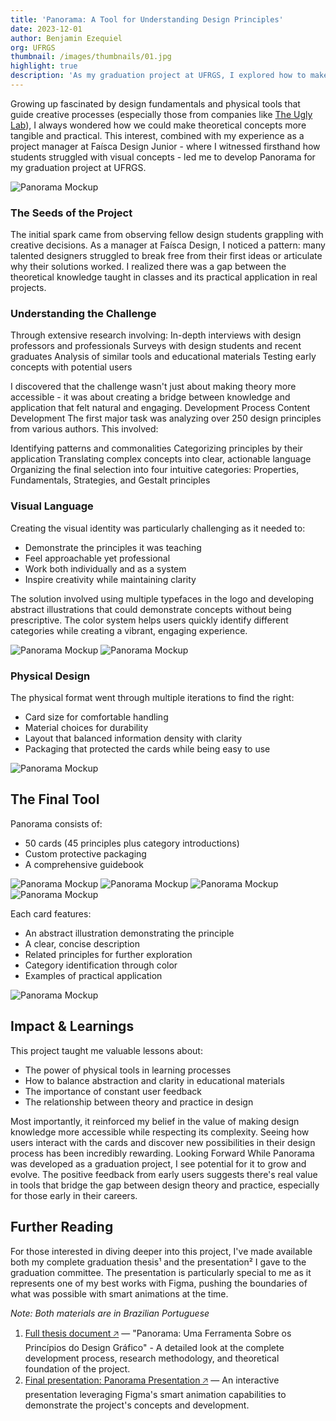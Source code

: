 ```yaml
---
title: 'Panorama: A Tool for Understanding Design Principles'
date: 2023-12-01
author: Benjamin Ezequiel
org: UFRGS
thumbnail: /images/thumbnails/01.jpg
highlight: true
description: 'As my graduation project at UFRGS, I explored how to make design principles more accessible and practical for designers early in their careers. The challenge was clear: transform complex theoretical concepts into an intuitive tool that could help inform design decisions.'
---
```


Growing up fascinated by design fundamentals and physical tools that guide creative processes (especially those from companies like [The Ugly Lab](https://theuglylab.com.br/)), I always wondered how we could make theoretical concepts more tangible and practical. This interest, combined with my experience as a project manager at Faísca Design Junior - where I witnessed firsthand how students struggled with visual concepts - led me to develop Panorama for my graduation project at UFRGS.

![Panorama Mockup](/images/01-panorama/02.jpg)

### The Seeds of the Project

The initial spark came from observing fellow design students grappling with creative decisions. As a manager at Faísca Design, I noticed a pattern: many talented designers struggled to break free from their first ideas or articulate why their solutions worked. I realized there was a gap between the theoretical knowledge taught in classes and its practical application in real projects.

### Understanding the Challenge

Through extensive research involving:
In-depth interviews with design professors and professionals
Surveys with design students and recent graduates
Analysis of similar tools and educational materials
Testing early concepts with potential users

I discovered that the challenge wasn't just about making theory more accessible - it was about creating a bridge between knowledge and application that felt natural and engaging.
Development Process
Content Development
The first major task was analyzing over 250 design principles from various authors. This involved:

Identifying patterns and commonalities
Categorizing principles by their application
Translating complex concepts into clear, actionable language
Organizing the final selection into four intuitive categories: Properties, Fundamentals, Strategies, and Gestalt principles

### Visual Language

Creating the visual identity was particularly challenging as it needed to:

- Demonstrate the principles it was teaching
- Feel approachable yet professional
- Work both individually and as a system
- Inspire creativity while maintaining clarity

The solution involved using multiple typefaces in the logo and developing abstract illustrations that could demonstrate concepts without being prescriptive. The color system helps users quickly identify different categories while creating a vibrant, engaging experience.

![Panorama Mockup](/images/01-panorama/03.jpg)
![Panorama Mockup](/images/01-panorama/04.jpg)

### Physical Design

The physical format went through multiple iterations to find the right:

- Card size for comfortable handling
- Material choices for durability
- Layout that balanced information density with clarity
- Packaging that protected the cards while being easy to use

![Panorama Mockup](/images/01-panorama/05.jpg)

## The Final Tool

Panorama consists of:

- 50 cards (45 principles plus category introductions)
- Custom protective packaging
- A comprehensive guidebook

![Panorama Mockup](/images/01-panorama/06.jpg)
![Panorama Mockup](/images/01-panorama/07.jpg)
![Panorama Mockup](/images/01-panorama/08.jpg)
![Panorama Mockup](/images/01-panorama/09.jpg)

Each card features:

- An abstract illustration demonstrating the principle
- A clear, concise description
- Related principles for further exploration
- Category identification through color
- Examples of practical application

![Panorama Mockup](/images/01-panorama/10.jpg)

## Impact & Learnings

This project taught me valuable lessons about:

- The power of physical tools in learning processes
- How to balance abstraction and clarity in educational materials
- The importance of constant user feedback
- The relationship between theory and practice in design

Most importantly, it reinforced my belief in the value of making design knowledge more accessible while respecting its complexity. Seeing how users interact with the cards and discover new possibilities in their design process has been incredibly rewarding.
Looking Forward
While Panorama was developed as a graduation project, I see potential for it to grow and evolve. The positive feedback from early users suggests there's real value in tools that bridge the gap between design theory and practice, especially for those early in their careers.

## Further Reading

For those interested in diving deeper into this project, I've made available both my complete graduation thesis¹ and the presentation² I gave to the graduation committee. The presentation is particularly special to me as it represents one of my best works with Figma, pushing the boundaries of what was possible with smart animations at the time.

_Note: Both materials are in Brazilian Portuguese_

1. [Full thesis document 🡥](https://lume.ufrgs.br/handle/10183/270664) — "Panorama: Uma Ferramenta Sobre os Princípios do Design Gráfico" - A detailed look at the complete development process, research methodology, and theoretical foundation of the project.
2. [Final presentation: Panorama Presentation 🡥](https://www.figma.com/proto/UevDg7J1PwNZ0eSsTl4YKc/PPT-Final---TCC?page-id=0%3A1&node-id=1-1016&p=f&viewport=625%2C3803%2C0.35&t=CAU8vWTqJpUu6mZo-1&scaling=min-zoom&content-scaling=fixed&starting-point-node-id=1%3A1016&show-proto-sidebar=1) — An interactive presentation leveraging Figma's smart animation capabilities to demonstrate the project's concepts and development.
